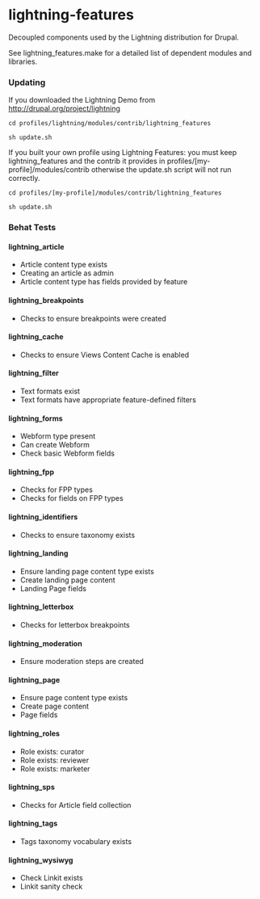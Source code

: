 lightning-features
==================

Decoupled components used by the Lightning distribution for Drupal.

See lightning_features.make for a detailed list of dependent modules and libraries.

### Updating
If you downloaded the Lightning Demo from http://drupal.org/project/lightning

`cd profiles/lightning/modules/contrib/lightning_features`

`sh update.sh`

If you built your own profile using Lightning Features: you must keep lightning_features and the contrib it provides in profiles/[my-profile]/modules/contrib otherwise the update.sh script will not run correctly.

`cd profiles/[my-profile]/modules/contrib/lightning_features`

`sh update.sh`

### Behat Tests

#### lightning_article

* Article content type exists
* Creating an article as admin
* Article content type has fields provided by feature

#### lightning_breakpoints

* Checks to ensure breakpoints were created

#### lightning_cache

* Checks to ensure Views Content Cache is enabled

#### lightning_filter

* Text formats exist
* Text formats have appropriate feature-defined filters

#### lightning_forms

* Webform type present
* Can create Webform
* Check basic Webform fields

#### lightning_fpp

* Checks for FPP types
* Checks for fields on FPP types

#### lightning_identifiers

* Checks to ensure taxonomy exists

#### lightning_landing

* Ensure landing page content type exists
* Create landing page content
* Landing Page fields

#### lightning_letterbox

* Checks for letterbox breakpoints

#### lightning_moderation

* Ensure moderation steps are created

#### lightning_page

* Ensure page content type exists
* Create page content
* Page fields

#### lightning_roles

* Role exists: curator
* Role exists: reviewer
* Role exists: marketer

#### lightning_sps

* Checks for Article field collection

#### lightning_tags
* Tags taxonomy vocabulary exists

#### lightning_wysiwyg

* Check Linkit exists
* Linkit sanity check
